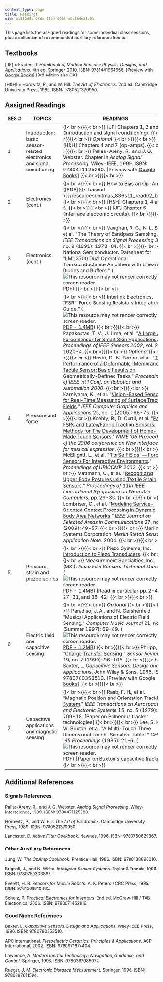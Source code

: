 ```yaml
---
content_type: page
title: Readings
uid: a1352d5d-0fda-36e4-8988-c9e586e23e31
---
```


This page lists the assigned readings for some individual class sessions, plus a collection of recommended auxiliary reference books.

Textbooks
---------

\[JF\] = Fraden, J. _Handbook of Modern Sensors: Physics, Designs, and Applications_. 4th ed. Springer, 2010. ISBN: 9781441964656. \[Preview with [Google Books](http://books.google.com/books?id=W0Emv9dAJ1kC&lpg=PP1&pg=PP1#v=onepage&q&f=false)\] (3rd edition also OK)

\[H&H\] = Horowitz, P., and W. Hill. _The Art of Electronics_. 2nd ed. Cambridge University Press, 1989. ISBN: 9780521370950.

Assigned Readings
-----------------

| SES # | TOPICS | READINGS |
| --- | --- | --- |
| 1 | Introduction; basic sensor-related electronics and signal conditioning |  {{< br >}}{{< br >}} \[JF\] Chapters 1, 2 and 4 (introduction and signal conditioning). {{< br >}}{{< br >}} _Optional_ {{< br >}}{{< br >}} \[H&H\] Chapters 4 and 7 (op-amps). {{< br >}}{{< br >}} Pallás-Areny, R., and J. G. Webster. Chapter in _Analog Signal Processing_. Wiley-IEEE, 1999. ISBN: 9780471125280. \[Preview with [Google Books](http://books.google.com/books?id=JpVk-x-UGroC&lpg=PR3&pg=PA122#v=onepage&q&f=false)\] {{< br >}}{{< br >}}  |
| 2 | Electronics (cont.) |  {{< br >}}{{< br >}} How to Bias an Op-Amp ([PDF]({{< baseurl >}}/resources/mitmas_836s11_read02_bias)) {{< br >}}{{< br >}} \[H&H\] Chapters 1, 4 and 5. {{< br >}}{{< br >}} \[JF\] Chapter 5 (interface electronic circuits). {{< br >}}{{< br >}}  |
| 3 | Electronics (cont.) |  {{< br >}}{{< br >}} Vaughan, R. G., N. L. Scott, et al. "The Theory of Bandpass Sampling." _IEEE Transactions on Signal Processing_ 39, no. 9 (1991): 1973-84. {{< br >}}{{< br >}} National Semiconductor. Datasheet for "LM13700 Dual Operational Transconductance Amplifiers with Linearizing Diodes and Buffers." (![This resource may not render correctly in a screen reader.](/images/inacessible.gif)[PDF](http://www.ti.com/lit/ds/symlink/lm13700.pdf)) {{< br >}}{{< br >}}  |
| 4 | Pressure and force |  {{< br >}}{{< br >}} Interlink Electronics. "FSR™ Force Sensing Resistors Integration Guide." (![This resource may not render correctly in a screen reader.](/images/inacessible.gif)[PDF - 1.4MB](http://www.digikey.com/Web%20Export/Supplier%20Content/InterlinkElectronics_1027/PDF/Interlink_Electronics_Integration_Guide.pdf?redirected=1)) {{< br >}}{{< br >}} Papakostas, T. V., J. Lima, et al. "[A Large Area Force Sensor for Smart Skin Applications](http://ieeexplore.ieee.org/xpl/freeabs_all.jsp?arnumber=1037366)." _Proceedings of IEEE Sensors 2002_, vol. 2, pp. 1620-4. {{< br >}}{{< br >}} _Optional_ {{< br >}}{{< br >}} Hristu, D., N. Ferrier, et al. "[The Performance of a Deformable-Membrane Tactile Sensor: Basic Results on Geometrically-Defined Tasks](http://citeseerx.ist.psu.edu/viewdoc/summary?doi=10.1.1.31.4348)." _Proceedings of IEEE Int'l Conf. on Robotics and Automation 2000_. {{< br >}}{{< br >}} Karniyama, K., et al. "[Vision-Based Sensor for Real-Time Measuring of Surface Traction Fields](http://ieeexplore.ieee.org/xpl/freeabs_all.jsp?arnumber=1381228)." _IEEE Computer Graphics and Applications_ 25, no. 1 (2005): 68-75. {{< br >}}{{< br >}} Koehly, R., D. Curtil, et al. "[Paper FSRs and Latex/Fabric Traction Sensors: Methods for The Development of Home-Made Touch Sensors](http://citeseerx.ist.psu.edu/viewdoc/summary?doi=10.1.1.124.8095)." _NIME '06 Proceedings of the 2006 conference on New interfaces for musical expression_. {{< br >}}{{< br >}} McElligott, L., et al. "'[ForSe FIElds' — Force Sensors For Interactive Environments](http://citeseerx.ist.psu.edu/viewdoc/summary?doi=10.1.1.5.3831)." _Proceedings of UBICOMP 2002_. {{< br >}}{{< br >}} Mattmann, C., et al. "[Recognizing Upper Body Postures using Textile Strain Sensors](http://ieeexplore.ieee.org/xpl/freeabs_all.jsp?arnumber=4373773)." _Proceedings of 11th IEEE International Symposium on Wearable Computers_, pp. 29-36. {{< br >}}{{< br >}} Lombriser, C., et al. "[Modeling Service-Oriented Context Processing in Dynamic Body Area Networks](http://ieeexplore.ieee.org/xpl/freeabs_all.jsp?arnumber=4740885)." _IEEE Journal on Selected Areas in Communications_ 27, no. 1 (2009): 49-57. {{< br >}}{{< br >}} Merlin Systems Corporation. _Merlin Stetch Sensor Application Note_. 2004. {{< br >}}{{< br >}}  |
| 5 | Pressure, strain and piezoelectrics |  {{< br >}}{{< br >}} Piezo Systems, Inc. [Introduction to Piezo Transducers](http://www.piezo.com/tech2intropiezotrans.html). {{< br >}}{{< br >}} Measurement Specialties, Inc. (MSI). _Piezo Film Sensors Technical Manual_. (![This resource may not render correctly in a screen reader.](/images/inacessible.gif)[PDF - 1.4MB](http://www.imagesco.com/sensors/piezofilm.pdf)) \[Read in particular pp. 2-4, 27-31, and 36-42\] {{< br >}}{{< br >}}  |
| 6 | Electric field and capacitive sensing |  {{< br >}}{{< br >}} _Optional_ {{< br >}}{{< br >}} Paradiso, J. A., and N. Gershenfeld. "Musical Applications of Electric Field Sensing." _Computer Music Journal_ 21, no. 2 (Summer 1997): 69-89. (![This resource may not render correctly in a screen reader.](/images/inacessible.gif)[PDF - 1.2MB](http://www.media.mit.edu/resenv/pubs/papers/96_04_cmj.pdf)) {{< br >}}{{< br >}} Philipp, H. "[Charge Transfer Sensing](https://fliphtml5.com/hzci/gjjy/basic)." _Sensor Review_ 19, no. 2 (1999): 96-105. {{< br >}}{{< br >}} Baxter, L. _Capacitive Sensors: Design and Applications_. John Wiley & Sons, 1996. ISBN: 9780780353510. \[Preview with [Google Books](http://books.google.com/books?id=Tjd2laRnO4wC&lpg=PP1&pg=PP1#v=onepage&q&f=false)\] {{< br >}}{{< br >}}  |
| 7 | Capacitive applications and magnetic sensing |  {{< br >}}{{< br >}} Raab, F. H., et al. "[Magnetic Position and Orientation Tracking System](http://ieeexplore.ieee.org/xpl/freeabs_all.jsp?arnumber=4102227)." _IEEE Transactions on Aerospace and Electronic Systems_ 15, no. 5 (1979): 709-18. \[Paper on Polhemus tracker technologies\] {{< br >}}{{< br >}} Lee, S. K., W. Buxton, et al. "A Multi-Touch Three Dimensional Touch-Sensitive Tablet." _CHI '85 Proceedings_ (1985): 21-6. (![This resource may not render correctly in a screen reader.](/images/inacessible.gif)[PDF](http://www.billbuxton.com/leebuxtonsmith.pdf)) \[Paper on Buxton's capacitive trackpad\] {{< br >}}{{< br >}}  

Additional References
---------------------

### Signals References

Pallas-Areny, R., and J. G. Webster. _Analog Signal Processing_. Wiley-Interscience, 1999. ISBN: 9780471125280.

Horowitz, P., and W. Hill. _The Art of Electronics_. Cambridge University Press, 1989. ISBN: 9780521370950.

Lancaster, D. _Active Filter Cookbook_. Newnes, 1996. ISBN: 9780750629867.

### Other Auxiliary References

Jung, W. _The OpAmp Cookbook_. Prentice Hall, 1986. ISBN: 9780138896010.

Brignell, J., and N. White. _Intelligent Sensor Systems_. Taylor & Francis, 1996. ISBN: 9780750303897.

Everett, H. R. _Sensors for Mobile Robots_. A. K. Peters / CRC Press, 1995. ISBN: 9781568810485.

Scherz, P. _Practical Electronics for Inventors_. 2nd ed. McGraw-Hill / TAB Electronics, 2006. ISBN: 9780071452816.

### Good Niche References

Baxter, L. _Capacitive Sensors: Design and Applications_. Wiley-IEEE Press, 1996. ISBN: 9780780353510.

APC International. _Piezoelectric Ceramics: Principles & Applications_. ACP International, 2002. ISBN: 9780971874404.

Lawrence, A. _Modern Inertial Technology: Navigation, Guidance, and Control_. Springer, 1998. ISBN: 9780387985077.

Rueger, J. M. _Electronic Distance Measurement_. Springer, 1996. ISBN: 9780387611594.